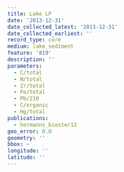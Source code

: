 ```yaml
---
title: Lake LP
date: '2013-12-31'
date_collected_latest: '2013-12-31'
date_collected_earliest: ''
record_type: core
medium: lake_sediment
feature: '819'
description: ''
parameters:
  - C/total
  - N/total
  - Zr/total
  - Fe/total
  - Pb/210
  - C/organic
  - Hg/total
publications:
  - hermanns_biester13
geo_error: 0.0
geometry: ''
bbox: ~
longitude: ''
latitude: ''
---
```


